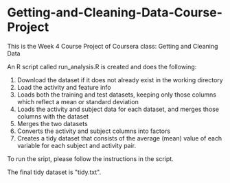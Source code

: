 # Getting-and-Cleaning-Data-Course-Project
This is the Week 4 Course Project of Coursera class: Getting and Cleaning Data

An R script called run_analysis.R is created and does the following:

   1. Download the dataset if it does not already exist in the working directory
   2. Load the activity and feature info
   3. Loads both the training and test datasets, keeping only those columns which reflect a mean or standard deviation
   4. Loads the activity and subject data for each dataset, and merges those columns with the dataset
   5. Merges the two datasets
   6. Converts the activity and subject columns into factors
   7. Creates a tidy dataset that consists of the average (mean) value of each variable for each subject and activity pair.

To run the sript, please follow the instructions in the script.

The final tidy dataset is "tidy.txt".
